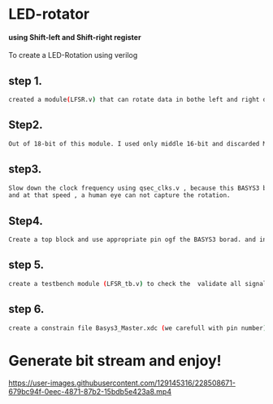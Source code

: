 # LED-rotator
#### using Shift-left and Shift-right register
To create a LED-Rotation using verilog

## step 1. 

```bash
created a module(LFSR.v) that can rotate data in bothe left and right direction beased on control input.
```

## Step2. 
```bash
Out of 18-bit of this module. I used only middle 16-bit and discarded MSB and LSB.
```
## step3.
```bash
Slow down the clock frequency using qsec_clks.v , because this BASYS3 borad having very high frequency.   
and at that speed , a human eye can not capture the rotation.
```
## Step4.
```bash
Create a top block and use appropriate pin ogf the BASYS3 borad. and instantiate all nessasry module.
```
## step 5.
```bash
create a testbench module (LFSR_tb.v) to check the  validate all signal using simulation.
```
## step 6. 
```bash 
create a constrain file Basys3_Master.xdc (we carefull with pin number).
```


   # Generate bit stream and enjoy!


https://user-images.githubusercontent.com/129145316/228508671-679bc94f-0eec-4871-87b2-15bdb5e423a8.mp4

